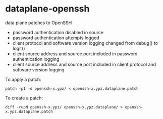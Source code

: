 # dataplane-openssh
data plane patches to OpenSSH

+ password authentication disabled in source
+ password authentication attempts logged
+ client protocol and software version logging changed from debug() to logit()
+ client source address and source port included in password authentication logging
+ client source address and source port included in client protocol and software version logging

To apply a patch:

```
patch -p1 -d openssh-x.ypz/ < openssh-x.ypz.dataplane.patch
```

To create a patch:

```
diff -rupN openssh-x.ypz/ openssh-x.ypz.dataplane/ > openssh-x.ypz.dataplane.patch
```
